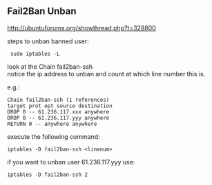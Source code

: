 
## Fail2Ban Unban

http://ubuntuforums.org/showthread.php?t=328800

steps to unban banned user:

     sudo iptables -L

look at the Chain fail2ban-ssh  
notice the ip address to unban and count at which line number this is.  

e.g.: 
    
    Chain fail2ban-ssh (1 references)
    target prot opt source destination
    DROP 0 -- 61.236.117.xxx anywhere
    DROP 0 -- 61.236.117.yyy anywhere
    RETURN 0 -- anywhere anywhere

execute the following command:

    iptables -D fail2ban-ssh <linenum>

if you want to unban user 61.236.117.yyy use:

    iptables -D fail2ban-ssh 2
